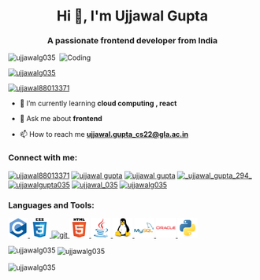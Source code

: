 <h1 align="center">Hi 👋, I'm Ujjawal Gupta</h1>
<h3 align="center">A passionate frontend developer from India</h3>
<img align="right" alt="Coding" width="400" src="https://cdn.dribbble.com/users/1162077/screenshots/3848914/programmer.gif">


<p align="left"> <img src="https://komarev.com/ghpvc/?username=ujjawalg035&label=Profile%20views&color=0e75b6&style=flat" alt="ujjawalg035" /> </p>

<p align="left"> <a href="https://github.com/ryo-ma/github-profile-trophy"><img src="https://github-profile-trophy.vercel.app/?username=ujjawalg035" alt="ujjawalg035" /></a> </p>

<p align="left"> <a href="https://linkedin.com/in/ujjawal gupta" target="blank"><img src="https://img.shields.io/twitter/follow/ujjawal88013371?logo=twitter&style=for-the-badge" alt="ujjawal88013371" /></a> </p>

- 🌱 I’m currently learning **cloud computing , react**

- 💬 Ask me about **frontend**

- 📫 How to reach me **ujjawal.gupta_cs22@gla.ac.in**

<h3 align="left">Connect with me:</h3>
<p align="left">
<a href="https://twitter.com/ujjawal88013371" target="blank"><img align="center" src="https://raw.githubusercontent.com/rahuldkjain/github-profile-readme-generator/master/src/images/icons/Social/twitter.svg" alt="ujjawal88013371" height="30" width="40" /></a>
<a href="https://linkedin.com/in/ujjawal gupta" target="blank"><img align="center" src="https://raw.githubusercontent.com/rahuldkjain/github-profile-readme-generator/master/src/images/icons/Social/linked-in-alt.svg" alt="ujjawal gupta" height="30" width="40" /></a>
<a href="https://fb.com/ujjawal gupta" target="blank"><img align="center" src="https://raw.githubusercontent.com/rahuldkjain/github-profile-readme-generator/master/src/images/icons/Social/facebook.svg" alt="ujjawal gupta" height="30" width="40" /></a>
<a href="https://instagram.com/_ujjawal_gupta_294_" target="blank"><img align="center" src="https://raw.githubusercontent.com/rahuldkjain/github-profile-readme-generator/master/src/images/icons/Social/instagram.svg" alt="_ujjawal_gupta_294_" height="30" width="40" /></a>
<a href="https://www.hackerrank.com/ujjawalgupta035" target="blank"><img align="center" src="https://raw.githubusercontent.com/rahuldkjain/github-profile-readme-generator/master/src/images/icons/Social/hackerrank.svg" alt="ujjawalgupta035" height="30" width="40" /></a>
<a href="https://codeforces.com/profile/ujjawal_035" target="blank"><img align="center" src="https://raw.githubusercontent.com/rahuldkjain/github-profile-readme-generator/master/src/images/icons/Social/codeforces.svg" alt="ujjawal_035" height="30" width="40" /></a>
<a href="https://www.leetcode.com/ujjawalg035" target="blank"><img align="center" src="https://raw.githubusercontent.com/rahuldkjain/github-profile-readme-generator/master/src/images/icons/Social/leet-code.svg" alt="ujjawalg035" height="30" width="40" /></a>
</p>

<h3 align="left">Languages and Tools:</h3>
<p align="left"> <a href="https://www.cprogramming.com/" target="_blank" rel="noreferrer"> <img src="https://raw.githubusercontent.com/devicons/devicon/master/icons/c/c-original.svg" alt="c" width="40" height="40"/> </a> <a href="https://www.w3schools.com/css/" target="_blank" rel="noreferrer"> <img src="https://raw.githubusercontent.com/devicons/devicon/master/icons/css3/css3-original-wordmark.svg" alt="css3" width="40" height="40"/> </a> <a href="https://git-scm.com/" target="_blank" rel="noreferrer"> <img src="https://www.vectorlogo.zone/logos/git-scm/git-scm-icon.svg" alt="git" width="40" height="40"/> </a> <a href="https://www.w3.org/html/" target="_blank" rel="noreferrer"> <img src="https://raw.githubusercontent.com/devicons/devicon/master/icons/html5/html5-original-wordmark.svg" alt="html5" width="40" height="40"/> </a> <a href="https://www.java.com" target="_blank" rel="noreferrer"> <img src="https://raw.githubusercontent.com/devicons/devicon/master/icons/java/java-original.svg" alt="java" width="40" height="40"/> </a> <a href="https://www.linux.org/" target="_blank" rel="noreferrer"> <img src="https://raw.githubusercontent.com/devicons/devicon/master/icons/linux/linux-original.svg" alt="linux" width="40" height="40"/> </a> <a href="https://www.mysql.com/" target="_blank" rel="noreferrer"> <img src="https://raw.githubusercontent.com/devicons/devicon/master/icons/mysql/mysql-original-wordmark.svg" alt="mysql" width="40" height="40"/> </a> <a href="https://www.oracle.com/" target="_blank" rel="noreferrer"> <img src="https://raw.githubusercontent.com/devicons/devicon/master/icons/oracle/oracle-original.svg" alt="oracle" width="40" height="40"/> </a> <a href="https://www.python.org" target="_blank" rel="noreferrer"> <img src="https://raw.githubusercontent.com/devicons/devicon/master/icons/python/python-original.svg" alt="python" width="40" height="40"/> </a> </p>

<p><img align="left" src="https://github-readme-stats.vercel.app/api/top-langs?username=ujjawalg035&show_icons=true&locale=en&layout=compact" alt="ujjawalg035" /></p>

<p>&nbsp;<img align="center" src="https://github-readme-stats.vercel.app/api?username=ujjawalg035&show_icons=true&locale=en" alt="ujjawalg035" /></p>

<p><img align="center" src="https://github-readme-streak-stats.herokuapp.com/?user=ujjawalg035&" alt="ujjawalg035" /></p>
